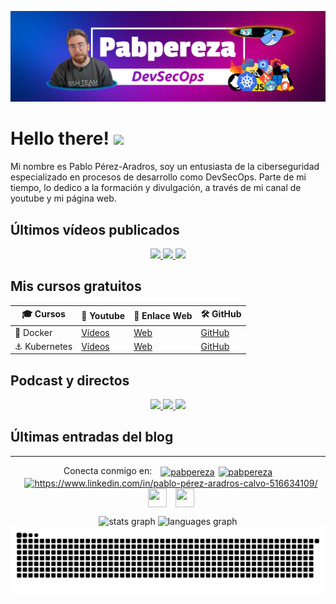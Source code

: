 ![](./static/img/banner_slim.webp)

# Hello there! <img src="https://media.giphy.com/media/hvRJCLFzcasrR4ia7z/giphy.gif" width="25px"> 

Mi nombre es Pablo Pérez-Aradros, soy un entusiasta de la ciberseguridad especializado en procesos de desarrollo como DevSecOps. Parte de mi tiempo, lo dedico a la formación y divulgación, a través de mi canal de youtube y mi página web. 

## Últimos vídeos publicados
<p align=center>

<a href='https://youtu.be/uWngx9hg_uk' target='_blank'>
  <img height='140px' src='https://img.youtube.com/vi/uWngx9hg_uk/mqdefault.jpg' />
</a>

<a href='https://youtu.be/ZS0isVTIVyI' target='_blank'>
  <img height='140px' src='https://img.youtube.com/vi/ZS0isVTIVyI/mqdefault.jpg' />
</a>

<a href='https://youtu.be/8q5txsy3PAE' target='_blank'>
  <img height='140px' src='https://img.youtube.com/vi/8q5txsy3PAE/mqdefault.jpg' />
</a>

</p>

## Mis cursos gratuitos 
| 🎓 Cursos | 🎥 Youtube | 🔗 Enlace Web | 🛠️ GitHub | 
| --- | --- | --- | --- | 
| 🐳 Docker | [Vídeos](https://www.youtube.com/playlist?list=PLQhxXeq1oc2n7YnjRhq7qVMzZWtDY7Zz0) | [Web](https://pabpereza.dev/docs/cursos/docker)  | [GitHub](https://github.com/pabpereza/pabpereza/tree/main/docs/cursos/docker) | 
| ⚓️ Kubernetes | [Vídeos](https://www.youtube.com/playlist?list=PLQhxXeq1oc2k9MFcKxqXy5GV4yy7wqSma) | [Web](https://pabpereza.dev/docs/cursos/kubernetes) |[GitHub](https://github.com/pabpereza/pabpereza/tree/main/docs/cursos/kubernetes) |

## Podcast y directos
<p align=center>

<a href='https://youtu.be/qg2jc9eSNsE' target='_blank'>
  <img height='140px' src='https://img.youtube.com/vi/qg2jc9eSNsE/mqdefault.jpg' />
</a>

<a href='https://youtu.be/XqbW3tIzftQ' target='_blank'>
  <img height='140px' src='https://img.youtube.com/vi/XqbW3tIzftQ/mqdefault.jpg' />
</a>

<a href='https://youtu.be/UjHVqCXEvHQ' target='_blank'>
  <img height='140px' src='https://img.youtube.com/vi/UjHVqCXEvHQ/mqdefault.jpg' />
</a>

</p>


## Últimas entradas del blog

---
<p align="center">
Conecta conmigo en:
<a href="https://twitter.com/pabpereza" target="_blank"><img align="center" src="https://cdn.iconscout.com/icon/free/png-256/free-twitter-x-9581782-7740647.png" alt="pabpereza" height="50" width="50" style="margin-left:10px" /></a>    
<a href="https://www.youtube.com/c/pabpereza" target="_blank"><img align="center" src="https://raw.githubusercontent.com/maurodesouza/profile-readme-generator/master/src/assets/icons/social/youtube/default.svg" alt="pabpereza" height="30" width="40" style="margin-left:2px" /></a>      
<a href="https://www.linkedin.com/in/pablo-pérez-aradros-calvo-516634109/" target="_blank"><img align="center" src="https://raw.githubusercontent.com/maurodesouza/profile-readme-generator/master/src/assets/icons/social/linkedin/default.svg" alt="https://www.linkedin.com/in/pablo-pérez-aradros-calvo-516634109/" height="30" width="40" style="margin-left:10px"/></a>   
<a href="https://www.tiktok.com/@pabpereza" target="_blank"><img align="center" src="https://www.edigitalagency.com.au/wp-content/uploads/TikTok-icon-glyph.png"  height="30" width="30" style="margin-left:10px"/></a>   
<a href="https://www.instagram.com/pabpereza/" target="_blank"><img align="center" src="https://raw.githubusercontent.com/maurodesouza/profile-readme-generator/master/src/assets/icons/social/instagram/default.svg"  height="30" width="30" style="margin-left:10px" /></a>
</p>

<div align="center">
  <img src="https://github-readme-stats.vercel.app/api?username=pabpereza&hide_title=false&hide_rank=false&show_icons=true&include_all_commits=true&count_private=true&disable_animations=false&theme=dracula&locale=en&hide_border=false&order=1" height="150" alt="stats graph"  />
  <img src="https://github-readme-stats.vercel.app/api/top-langs?username=pabpereza&locale=en&hide_title=false&layout=compact&card_width=320&langs_count=5&theme=dracula&hide_border=false&order=2" height="150" alt="languages graph"  />
</div>


<img src="https://raw.githubusercontent.com/pabpereza/pabpereza/output/snake.svg" alt="Snake animation" />

